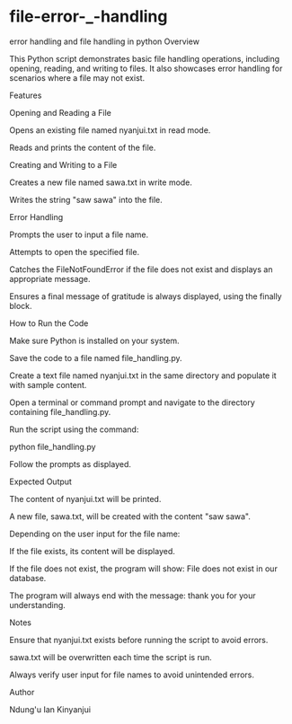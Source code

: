 # file-error-_-handling
error handling and  file handling in python
Overview

This Python script demonstrates basic file handling operations, including opening, reading, and writing to files. It also showcases error handling for scenarios where a file may not exist.

Features

Opening and Reading a File

Opens an existing file named nyanjui.txt in read mode.

Reads and prints the content of the file.

Creating and Writing to a File

Creates a new file named sawa.txt in write mode.

Writes the string "saw sawa" into the file.

Error Handling

Prompts the user to input a file name.

Attempts to open the specified file.

Catches the FileNotFoundError if the file does not exist and displays an appropriate message.

Ensures a final message of gratitude is always displayed, using the finally block.

How to Run the Code

Make sure Python is installed on your system.

Save the code to a file named file_handling.py.

Create a text file named nyanjui.txt in the same directory and populate it with sample content.

Open a terminal or command prompt and navigate to the directory containing file_handling.py.

Run the script using the command:

python file_handling.py

Follow the prompts as displayed.

Expected Output

The content of nyanjui.txt will be printed.

A new file, sawa.txt, will be created with the content "saw sawa".

Depending on the user input for the file name:

If the file exists, its content will be displayed.

If the file does not exist, the program will show: File does not exist in our database.

The program will always end with the message: thank you for your understanding.

Notes

Ensure that nyanjui.txt exists before running the script to avoid errors.

sawa.txt will be overwritten each time the script is run.

Always verify user input for file names to avoid unintended errors.

Author

Ndung'u Ian Kinyanjui
